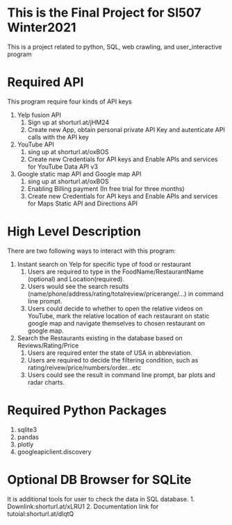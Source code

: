 # This is the Final Project for SI507 Winter2021
This is a project related to python, SQL, web crawling, and user_interactive program

# Required API
  This program require four kinds of API keys
   1. Yelp fusion API
      1. Sign up at shorturl.at/jHM24  
      2. Create new App, obtain personal private API Key and autenticate API calls with the API key
   2. YouTube API
      1. sing up at shorturl.at/oxBOS
      2. Create new Credentials for API keys and Enable APIs and services for YouTube Data API v3
   3. Google static map API and Google map API
      1. sing up at shorturl.at/oxBOS
      2. Enabling Billing payment (In free trial for three months)
      3. Create new Credentials for API keys and Enable APIs and services for Maps Static API and 
         Directions API

# High Level Description
  There are two following ways to interact with this program:
  1. Instant search on Yelp for specific type of food or restaurant
      1. Users are required to type in the FoodName/RestaurantName (optional) and Location(required).
      2. Users would see the search results (name/phone/address/rating/totalreview/pricerange/...) in command line prompt.
      3. Users could decide to whether to open the relative videos on YouTube, mark the relative location of each restaurant
         on static google map and navigate themselves to chosen restaurant on google map.
  2. Search the Restaurants existing in the database based on Reviews/Rating/Price
      1. Users are required enter the state of USA in abbreviation.
      2. Users are required to decide the filtering condition, such as rating/reivew/price/numbers/order...etc
      3. Users could see the result in command line prompt, bar plots and radar charts.

# Required Python Packages
  1. sqlite3
  2. pandas
  3. plotly
  4. googleapiclient.discovery

# Optional DB Browser for SQLite
  It is additional tools for user to check the data in SQL database.
    1. Downlink:shorturl.at/xLRU1
    2. Documentation link for tutoial:shorturl.at/dlqtQ



